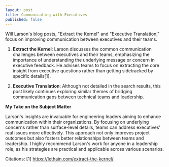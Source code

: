 ```yaml
---
layout: post
title: Communicating with Executives
published: false
---
```


Will Larson's blog posts, "Extract the Kernel" and "Executive Translation," focus on improving communication between executives and their teams.

1. **Extract the Kernel**: Larson discusses the common communication challenges between executives and their teams, emphasizing the importance of understanding the underlying message or concern in executive feedback. He advises teams to focus on extracting the core insight from executive questions rather than getting sidetracked by specific details[1].

2. **Executive Translation**: Although not detailed in the search results, this post likely continues exploring similar themes of bridging communication gaps between technical teams and leadership.

**My Take on the Subject Matter**

Larson's insights are invaluable for engineering leaders aiming to enhance communication within their organizations. By focusing on underlying concerns rather than surface-level details, teams can address executives' real issues more effectively. This approach not only improves project outcomes but also fosters better relationships between teams and leadership. I highly recommend Larson's work for anyone in a leadership role, as his strategies are practical and applicable across various scenarios.

Citations:
[1] https://lethain.com/extract-the-kernel/
